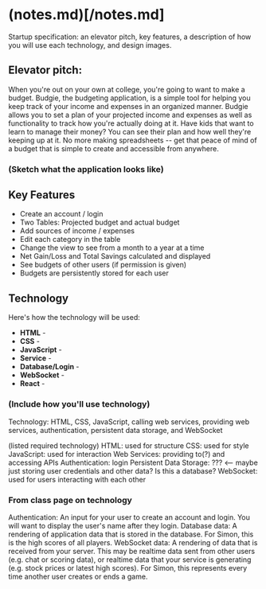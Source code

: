 # (notes.md)[/notes.md]
Startup specification: an elevator pitch, key features, a description of how you will use each technology, and design images.

## Elevator pitch:
When you're out on your own at college, you're going to want to make a budget. Budgie, the budgeting application, is a simple tool for helping you keep track of your income and expenses in an organized manner. Budgie allows you to set a plan of your projected income and expenses as well as functionality to track how you're actually doing at it. Have kids that want to learn to manage their money? You can see their plan and how well they're keeping up at it. No more making spreadsheets -- get that peace of mind of a budget that is simple to create and accessible from anywhere.

### (Sketch what the application looks like)

## Key Features
- Create an account / login
- Two Tables: Projected budget and actual budget
- Add sources of income / expenses
- Edit each category in the table
- Change the view to see from a month to a year at a time
- Net Gain/Loss and Total Savings calculated and displayed
- See budgets of other users (if permission is given)
- Budgets are persistently stored for each user

## Technology
Here's how the technology will be used:
- **HTML** - 
- **CSS** - 
- **JavaScript** - 
- **Service** - 
- **Database/Login** - 
- **WebSocket** - 
- **React** - 

### (Include how you'll use technology)

Technology: HTML, CSS, JavaScript, calling web services, providing web services, authentication, persistent data storage, and WebSocket

(listed required technology)
HTML: used for structure
CSS: used for style
JavaScript: used for interaction
Web Services: providing to(?) and accessing APIs
Authentication: login
Persistent Data Storage: ???	<-- maybe just storing user credentials and other data? Is this a database?
WebSocket: used for users interacting with each other

### From class page on technology
Authentication: An input for your user to create an account and login. You will want to display the user's name after they login.
Database data: A rendering of application data that is stored in the database. For Simon, this is the high scores of all players.
WebSocket data: A rendering of data that is received from your server. This may be realtime data sent from other users (e.g. chat or scoring data), or realtime data that your service is generating (e.g. stock prices or latest high scores). For Simon, this represents every time another user creates or ends a game.